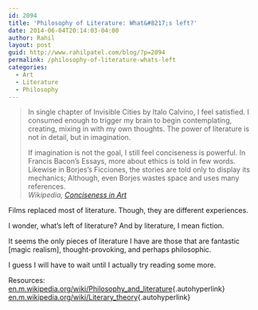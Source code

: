 ```yaml
---
id: 2094
title: 'Philosophy of Literature: What&#8217;s left?'
date: 2014-06-04T20:14:03-04:00
author: Rahil
layout: post
guid: http://www.rahilpatel.com/blog/?p=2094
permalink: /philosophy-of-literature-whats-left
categories:
  - Art
  - Literature
  - Philosophy
---
```

> In single chapter of Invisible Cities by Italo Calvino, I feel satisfied. I consumed enough to trigger my brain to begin contemplating, creating, mixing in with my own thoughts. The power of literature is not in detail, but in imagination.
> 
> If imagination is not the goal, I still feel conciseness is powerful. In Francis Bacon&#8217;s Essays, more about ethics is told in few words. Likewise in Borjes&#8217;s Ficciones, the stories are told only to display its mechanics; Although, even Borjes wastes space and uses many references.  
> <cite><em>Wikipedia</em>, <a href="http://www.rahilpatel.com/blog/conciseness-in-art">Conciseness in Art</a></cite> 

Films replaced most of literature. Though, they are different experiences.

I wonder, what&#8217;s left of literature? And by literature, I mean fiction.

It seems the only pieces of literature I have are those that are fantastic [magic realism], thought-provoking, and perhaps philosophic.

I guess I will have to wait until I actually try reading some more.

Resources:  
[en.m.wikipedia.org/wiki/Philosophy\_and\_literature](http://en.m.wikipedia.org/wiki/Philosophy_and_literature){.autohyperlink}  
[en.m.wikipedia.org/wiki/Literary_theory](http://en.m.wikipedia.org/wiki/Literary_theory){.autohyperlink}